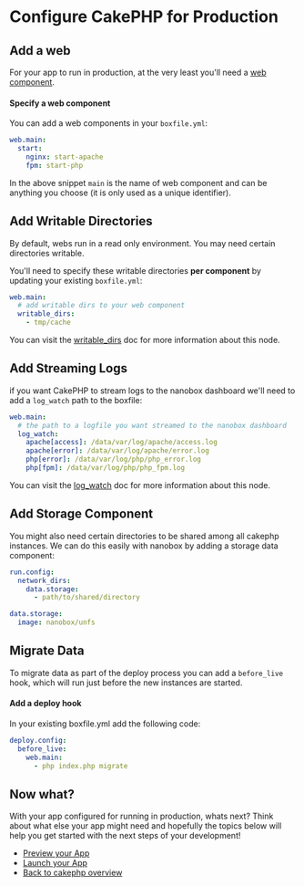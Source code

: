 # Configure CakePHP for Production

## Add a web
For your app to run in production, at the very least you'll need a [web component](https://docs.nanobox.io/getting-started/add-components/#web-amp-worker-components).

#### Specify a  web component
You can add a web components in your `boxfile.yml`:

```yaml
web.main:
  start:
    nginx: start-apache
    fpm: start-php
```

In the above snippet `main` is the name of web component and can be anything you choose (it is only used as a unique identifier).

## Add Writable Directories
By default, webs run in a read only environment. You may need certain directories writable.

You'll need to specify these writable directories **per component** by updating your existing `boxfile.yml`:

```yaml
web.main:
  # add writable dirs to your web component
  writable_dirs:
    - tmp/cache
```

You can visit the [writable_dirs](https://docs.nanobox.io/boxfile/web/#writable-directories) doc for more information about this node.

## Add Streaming Logs
if you want CakePHP to stream logs to the nanobox dashboard we'll need to add a `log_watch` path to the boxfile:

```yaml
web.main:
  # the path to a logfile you want streamed to the nanobox dashboard
  log_watch:
    apache[access]: /data/var/log/apache/access.log
    apache[error]: /data/var/log/apache/error.log
    php[error]: /data/var/log/php/php_error.log
    php[fpm]: /data/var/log/php/php_fpm.log
```

You can visit the [log_watch](https://docs.nanobox.io/boxfile/web/#custom-logs) doc for more information about this node.

## Add Storage Component

You might also need certain directories to be shared among all cakephp instances. We can do this easily with nanobox by adding a storage data component:

```yaml
run.config:
  network_dirs:
    data.storage:
      - path/to/shared/directory

data.storage:
  image: nanobox/unfs
```

## Migrate Data
To migrate data as part of the deploy process you can add a `before_live` hook, which will run just before the new instances are started.

#### Add a deploy hook
In your existing boxfile.yml add the following code:

```yaml
deploy.config:
  before_live:
    web.main:
      - php index.php migrate
```

## Now what?
With your app configured for running in production, whats next? Think about what else your app might need and hopefully the topics below will help you get started with the next steps of your development!

* [Preview your App](/php/cakephp/preview-your-app)
* [Launch your App](/php/cakephp/launch-your-app)
* [Back to cakephp overview](/php/cakephp)
